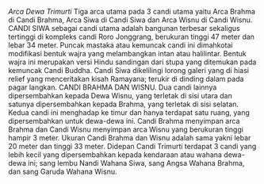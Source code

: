 *Arca Dewa Trimurti*
Tiga arca utama pada 3 candi utama yaitu Arca Brahma di Candi Brahma, Arca Siwa di Candi Siwa dan Arca Wisnu di Candi Wisnu. CANDI SIWA sebagai candi utama adalah bangunan terbesar sekaligus tertinggi di kompleks candi Roro Jonggrang, berukuran tinggi 47 meter dan lebar 34 meter. Puncak mastaka atau kemuncak candi ini dimahkotai modifikasi bentuk wajra yang melambangkan intan atau halilintar. Bentuk wajra ini merupakan versi Hindu sandingan dari stupa yang ditemukan pada kemuncak Candi Buddha. Candi Siwa dikelilingi lorong galeri yang di hiasi relief yang menceritakan kisah Ramayana; terukir di dinding dalam pada pagar langkan. CANDI BRAHMA DAN WISNU. Dua candi lainnya dipersembahkan kepada Dewa Wisnu, yang terletak di sisi utara dan satunya dipersembahkan kepada Brahma, yang terletak di sisi selatan. Kedua candi ini menghadap ke timur dan hanya terdapat satu ruang, yang dipersembahkan untuk dewa-dewa ini. Candi Brahma menyimpan arca Brahma dan Candi Wisnu menyimpan arca Wisnu yang berukuran tinggi hampir 3 meter. Ukuran Candi Brahma dan Wisnu adalah sama yakni lebar 20 meter dan tinggi 33 meter. Didepan Candi Trimurti terdapat 3 candi yang lebih kecil yang dipersembahkan kepada kendaraan atau wahana dewa-dewa ini; sang lembu Nandi Wahana Siwa, sang Angsa Wahana Brahma, dan sang Garuda Wahana Wisnu. 